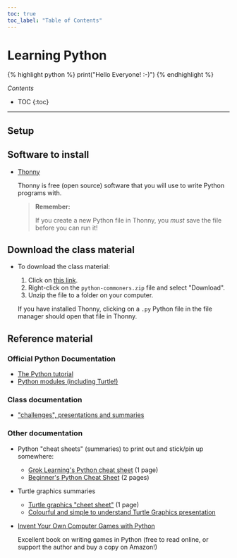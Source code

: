 ```yaml
---
toc: true
toc_label: "Table of Contents"
---
```


# Learning Python 

{% highlight python %}
print("Hello Everyone! :-)")
{% endhighlight %}

*Contents*

- TOC
{:toc}

---

## Setup

## Software to install

- [Thonny](https://thonny.org)

  Thonny is free (open source) software that you will use to write Python programs with.

  > **Remember:**
  >
  > If you create a new Python file in Thonny, you *must* save the file before
  > you can run it!

## Download the class material

- To download the class material:

  1. Click on [this link](https://drive.google.com/open?id=1q4MF0oogMqQcq6PKJln9F5GGA1uvoaPT).
  1. Right-click on the `python-commoners.zip` file and select "Download".
  1. Unzip the file to a folder on your computer.

  If you have installed Thonny, clicking on a `.py` Python file in the file
  manager should open that file in Thonny.

## Reference material

### Official Python Documentation

- [The Python tutorial](https://docs.python.org/3/tutorial)
- [Python modules (including Turtle!)](https://docs.python.org/3/library)

### Class documentation

- ["challenges", presentations and summaries](https://drive.google.com/open?id=1q4MF0oogMqQcq6PKJln9F5GGA1uvoaPT)

### Other documentation

- Python "cheat sheets" (summaries) to print out and stick/pin up somewhere:

  - [Grok Learning's Python cheat sheet](https://groklearning-cdn.com/resources/cheatsheet-python-1.pdf) (1 page)
  - [Beginner's Python Cheat Sheet](https://github.com/ehmatthes/pcc/releases/download/v1.0.0/beginners_python_cheat_sheet_pcc.pdf) (2 pages)

- Turtle graphics summaries

  - [Turtle graphics "cheet sheet"](http://appjar.info/cheatSheets/Turtle%20T3%20CheatSheet.pdf) (1 page)
  - [Colourful and simple to understand Turtle Graphics presentation](https://www.cs.auckland.ac.nz/courses/compsci111ssc/lectures/LectureSlides/L25_Python3.pdf)

- [Invent Your Own Computer Games with Python](https://inventwithpython.com/invent4thed)

  Excellent book on writing games in Python (free to read online, or support the author and buy a copy on Amazon!)
